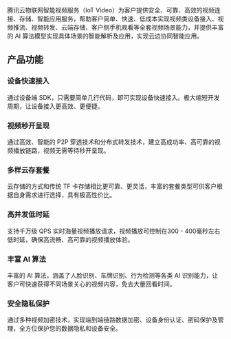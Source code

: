 腾讯云物联网智能视频服务（IoT Video）为客户提供安全、可靠、高效的视频连接、存储、智能应用服务，帮助客户简单、快速、低成本实现视频类设备接入、视频推流、视频转发、云端存储、客户侧手机观看等全套视频场景能力，并提供丰富的 AI 算法模型实现具体场景的智能解析及应用，实现云边协同智能应用。

## 产品功能
### 设备快速接入
通过设备端 SDK，只需要简单几行代码，即可实现设备快速接入。极大缩短开发周期，让设备接入更高效、更便捷。

### 视频秒开呈现
通过高效、智能的 P2P 穿透技术和分布式转发技术，建立高成功率、高可靠的视频播放链路，视频无需等待秒开呈现。

### 多样云存套餐
云存储的方式和传统 TF 卡存储相比更可靠、更灵活，丰富的套餐类型可供客户根据自身需求进行选择，具有极高性价比。

### 高并发低时延
支持千万级 QPS 实时海量视频播放请求，视频播放可控制在300 - 400毫秒左右低时延，确保高流畅、高可靠的视频播放体验。

### 丰富 AI 算法
丰富的 AI 算法，涵盖了人脸识别、车牌识别、行为检测等各类 AI 识别能力，让客户可快速获得不同场景关心的视频内容，免去大量回看时间。

### 安全隐私保护
通过多种视频加密技术，实现端到端链路数据加密、设备身份认证、密码保护及管理，全方位保护您的数据隐私和设备安全。
